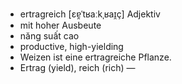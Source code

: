 - ertragreich	[ɛɐ̯ˈtʁaːkˌʁaɪ̯ç]	Adjektiv
- mit hoher Ausbeute
- năng suất cao
- productive, high-yielding
- Weizen ist eine ertragreiche Pflanze.
- Ertrag (yield), reich (rich)	—